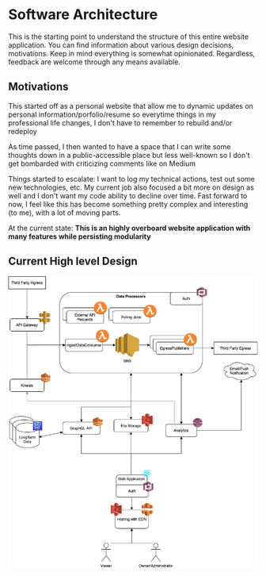 # Software Architecture

This is the starting point to understand the structure of this entire website application. You can find information about various design decisions, motivations. Keep in mind everything is somewhat opinionated. Regardless, feedback are welcome through any means available.

## Motivations

This started off as a personal website that allow me to dynamic updates on personal information/porfolio/resume so everytime things in my professional life changes, I don't have to remember to rebuild and/or redeploy

As time passed, I then wanted to have a space that I can write some thoughts down in a public-accessible place but less well-known so I don't get bombarded with criticizing comments like on Medium

Things started to escalate: I want to log my technical actions, test out some new technologies, etc. My current job also focused a bit more on design as well and I don't want my code ability to decline over time. Fast forward to now, I feel like this has become something pretty complex and interesting (to me), with a lot of moving parts.

At the current state: **This is an highly overboard website application with many features while persisting modularity**

## Current High level Design

![PersonalWebsiteArchitecture](/docs/architecture/DD_PersonalWebsiteArchitecture.png)